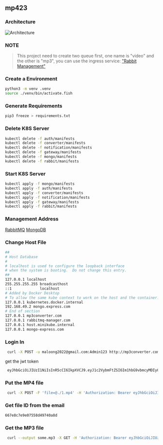 ## mp423

### Architecture

![Architecture](https://s2.loli.net/2024/07/19/9QWsKxoXaiSB51g.png)

### NOTE

> This project need to create two queue first, one name is "video" and the other is "mp3", you can use the ingress service: ["Rabbit Management"](http://rabbitmq-manager.com)

### Create a Environment

```bash
python3 -m venv .venv
source ./venv/bin/activate.fish
```

### Generate Requirements

```bash
pip3 freeze > requirements.txt
```

### Delete K8S Server

```bash
kubectl delete -f auth/manifests
kubectl delete -f converter/manifests
kubectl delete -f notification/manifests
kubectl delete -f gateway/manifests
kubectl delete -f mongo/manifests
kubectl delete -f rabbit/manifests
```

### Start K8S Server

```bash
kubectl apply -f mongo/manifests
kubectl apply -f auth/manifests
kubectl apply -f converter/manifests
kubectl apply -f notification/manifests
kubectl apply -f gateway/manifests
kubectl apply -f rabbit/manifests
```

### Management Address

[RabbitMQ](http://rabbitmq-manager.com)
[MongoDB](http://mongo-express.com)

### Change Host File

```bash
##
# Host Database
#
# localhost is used to configure the loopback interface
# when the system is booting.  Do not change this entry.
##
127.0.0.1 localhost
255.255.255.255 broadcasthost
::1             localhost
# Added by Docker Desktop
# To allow the same kube context to work on the host and the container:
127.0.0.1 kubernetes.docker.internal
192.168.49.2 mongo.express.com
# End of section
127.0.0.1 mp3converter.com
127.0.0.1 rabbitmq-manager.com
127.0.0.1 host.minikube.internal
127.0.0.1 mongo-express.com

```

### Login In

```bash
 curl -X POST -u maloong2022@gmail.com:Admin123 http://mp3converter.com/login
```

get the jwt token

```bash
 eyJhbGciOiJIUzI1NiIsInR5cCI6IkpXVCJ9.eyJ1c2VybmFtZSI6Im1hbG9vbmcyMDIyQGdtYWlsLmNvbSIsImV4cCI6MTcxOTY0NjcxNCwiaWF0IjoxNzE5NTYwMzE0LCJhZG1pbiI6dHJ1ZX0.epdabvk0kqv1ys6n4sTvRHucjtPbcSz6mFPrs2noJDE
```

### Put the MP4 file

```bash
 curl -X POST -F 'file=@./1.mp4' -H 'Authorization: Bearer eyJhbGciOiJIUzI1NiIsInR5cCI6IkpXVCJ9.eyJ1c2VybmFtZSI6Im1hbG9vbmcyMDIyQGdtYWlsLmNvbSIsImV4cCI6MTcxOTY0NjcxNCwiaWF0IjoxNzE5NTYwMzE0LCJhZG1pbiI6dHJ1ZX0.epdabvk0kqv1ys6n4sTvRHucjtPbcSz6mFPrs2noJDE' http://mp3converter.com/upload
```

### Get file ID from the email

```bash
667e8c7e9e07558d49740a8d
```

### Get the MP3 file

```bash
 curl --output some.mp3 -X GET -H 'Authorization: Bearer eyJhbGciOiJIUzI1NiIsInR5cCI6IkpXVCJ9.eyJ1c2VybmFtZSI6Im1hbG9vbmcyMDIyQGdtYWlsLmNvbSIsImV4cCI6MTcxOTY0NjcxNCwiaWF0IjoxNzE5NTYwMzE0LCJhZG1pbiI6dHJ1ZX0.epdabvk0kqv1ys6n4sTvRHucjtPbcSz6mFPrs2noJDE' "http://mp3converter.com/download?fid=667e8c7e9e07558d49740a8d"
```
